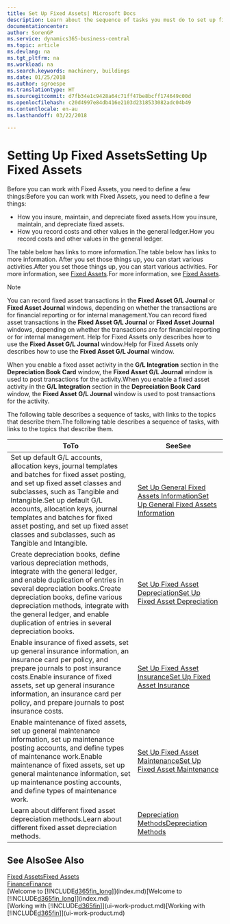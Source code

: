 ```yaml
---
title: Set Up Fixed Assets| Microsoft Docs
description: Learn about the sequence of tasks you must do to set up fixed assets, such as machinery or buildings.
documentationcenter: 
author: SorenGP
ms.service: dynamics365-business-central
ms.topic: article
ms.devlang: na
ms.tgt_pltfrm: na
ms.workload: na
ms.search.keywords: machinery, buildings
ms.date: 01/25/2018
ms.author: sgroespe
ms.translationtype: HT
ms.sourcegitcommit: d7fb34e1c9428a64c71ff47be8bcff174649c00d
ms.openlocfilehash: c20d4997e84db416e2103d2318533082adc04b49
ms.contentlocale: en-au
ms.lasthandoff: 03/22/2018

---
```

# <a name="setting-up-fixed-assets"></a><span data-ttu-id="523ec-103">Setting Up Fixed Assets</span><span class="sxs-lookup"><span data-stu-id="523ec-103">Setting Up Fixed Assets</span></span>
<span data-ttu-id="523ec-104">Before you can work with Fixed Assets, you need to define a few things:</span><span class="sxs-lookup"><span data-stu-id="523ec-104">Before you can work with Fixed Assets, you need to define a few things:</span></span>  

* <span data-ttu-id="523ec-105">How you insure, maintain, and depreciate fixed assets.</span><span class="sxs-lookup"><span data-stu-id="523ec-105">How you insure, maintain, and depreciate fixed assets.</span></span>  
* <span data-ttu-id="523ec-106">How you record costs and other values in the general ledger.</span><span class="sxs-lookup"><span data-stu-id="523ec-106">How you record costs and other values in the general ledger.</span></span>  

<span data-ttu-id="523ec-107">The table below has links to more information.</span><span class="sxs-lookup"><span data-stu-id="523ec-107">The table below has links to more information.</span></span> <span data-ttu-id="523ec-108">After you set those things up, you can start various activities.</span><span class="sxs-lookup"><span data-stu-id="523ec-108">After you set those things up, you can start various activities.</span></span> <span data-ttu-id="523ec-109">For more information, see [Fixed Assets](fa-manage.md).</span><span class="sxs-lookup"><span data-stu-id="523ec-109">For more information, see [Fixed Assets](fa-manage.md).</span></span>  

> [!NOTE]  
>   <span data-ttu-id="523ec-110">You can record fixed asset transactions in the **Fixed Asset G/L Journal** or **Fixed Asset Journal** windows, depending on whether the transactions are for financial reporting or for internal management.</span><span class="sxs-lookup"><span data-stu-id="523ec-110">You can record fixed asset transactions in the **Fixed Asset G/L Journal** or **Fixed Asset Journal** windows, depending on whether the transactions are for financial reporting or for internal management.</span></span> <span data-ttu-id="523ec-111">Help for Fixed Assets only describes how to use the **Fixed Asset G/L Journal** window.</span><span class="sxs-lookup"><span data-stu-id="523ec-111">Help for Fixed Assets only describes how to use the **Fixed Asset G/L Journal** window.</span></span>  

<span data-ttu-id="523ec-112">When you enable a fixed asset activity in the **G/L Integration** section in the **Depreciation Book Card** window, the **Fixed Asset G/L Journal** window is used to post transactions for the activity.</span><span class="sxs-lookup"><span data-stu-id="523ec-112">When you enable a fixed asset activity in the **G/L Integration** section in the **Depreciation Book Card** window, the **Fixed Asset G/L Journal** window is used to post transactions for the activity.</span></span>

<span data-ttu-id="523ec-113">The following table describes a sequence of tasks, with links to the topics that describe them.</span><span class="sxs-lookup"><span data-stu-id="523ec-113">The following table describes a sequence of tasks, with links to the topics that describe them.</span></span>  

| <span data-ttu-id="523ec-114">To</span><span class="sxs-lookup"><span data-stu-id="523ec-114">To</span></span> | <span data-ttu-id="523ec-115">See</span><span class="sxs-lookup"><span data-stu-id="523ec-115">See</span></span> |
| --- | --- |
| <span data-ttu-id="523ec-116">Set up default G/L accounts, allocation keys, journal templates and batches for fixed asset posting, and set up fixed asset classes and subclasses, such as Tangible and Intangible.</span><span class="sxs-lookup"><span data-stu-id="523ec-116">Set up default G/L accounts, allocation keys, journal templates and batches for fixed asset posting, and set up fixed asset classes and subclasses, such as Tangible and Intangible.</span></span> |[<span data-ttu-id="523ec-117">Set Up General Fixed Assets Information</span><span class="sxs-lookup"><span data-stu-id="523ec-117">Set Up General Fixed Assets Information</span></span>](fa-how-setup-general.md) |
| <span data-ttu-id="523ec-118">Create depreciation books, define various depreciation methods, integrate with the general ledger, and enable duplication of entries in several depreciation books.</span><span class="sxs-lookup"><span data-stu-id="523ec-118">Create depreciation books, define various depreciation methods, integrate with the general ledger, and enable duplication of entries in several depreciation books.</span></span> |[<span data-ttu-id="523ec-119">Set Up Fixed Asset Depreciation</span><span class="sxs-lookup"><span data-stu-id="523ec-119">Set Up Fixed Asset Depreciation</span></span>](fa-how-setup-depreciation.md) |
| <span data-ttu-id="523ec-120">Enable insurance of fixed assets, set up general insurance information, an insurance card per policy, and prepare journals to post insurance costs.</span><span class="sxs-lookup"><span data-stu-id="523ec-120">Enable insurance of fixed assets, set up general insurance information, an insurance card per policy, and prepare journals to post insurance costs.</span></span> |[<span data-ttu-id="523ec-121">Set Up Fixed Asset Insurance</span><span class="sxs-lookup"><span data-stu-id="523ec-121">Set Up Fixed Asset Insurance</span></span>](fa-how-setup-insurance.md) |
| <span data-ttu-id="523ec-122">Enable maintenance of fixed assets, set up general maintenance information, set up maintenance posting accounts, and define types of maintenance work.</span><span class="sxs-lookup"><span data-stu-id="523ec-122">Enable maintenance of fixed assets, set up general maintenance information, set up maintenance posting accounts, and define types of maintenance work.</span></span> |[<span data-ttu-id="523ec-123">Set Up Fixed Asset Maintenance</span><span class="sxs-lookup"><span data-stu-id="523ec-123">Set Up Fixed Asset Maintenance</span></span>](fa-how-setup-maintenance.md) |
| <span data-ttu-id="523ec-124">Learn about different fixed asset depreciation methods.</span><span class="sxs-lookup"><span data-stu-id="523ec-124">Learn about different fixed asset depreciation methods.</span></span> |[<span data-ttu-id="523ec-125">Depreciation Methods</span><span class="sxs-lookup"><span data-stu-id="523ec-125">Depreciation Methods</span></span>](fa-depreciation-methods.md) |

## <a name="see-also"></a><span data-ttu-id="523ec-126">See Also</span><span class="sxs-lookup"><span data-stu-id="523ec-126">See Also</span></span>
[<span data-ttu-id="523ec-127">Fixed Assets</span><span class="sxs-lookup"><span data-stu-id="523ec-127">Fixed Assets</span></span>](fa-manage.md)  
[<span data-ttu-id="523ec-128">Finance</span><span class="sxs-lookup"><span data-stu-id="523ec-128">Finance</span></span>](finance.md)  
<span data-ttu-id="523ec-129">[Welcome to [!INCLUDE[d365fin_long](includes/d365fin_long_md.md)]](index.md)</span><span class="sxs-lookup"><span data-stu-id="523ec-129">[Welcome to [!INCLUDE[d365fin_long](includes/d365fin_long_md.md)]](index.md)</span></span>  
<span data-ttu-id="523ec-130">[Working with [!INCLUDE[d365fin](includes/d365fin_md.md)]](ui-work-product.md)</span><span class="sxs-lookup"><span data-stu-id="523ec-130">[Working with [!INCLUDE[d365fin](includes/d365fin_md.md)]](ui-work-product.md)</span></span>

